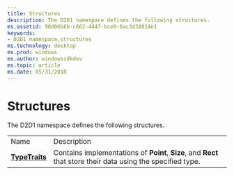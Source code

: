 ```yaml
---
title: Structures
description: The D2D1 namespace defines the following structures.
ms.assetid: 98d06b6b-c662-4447-bce0-6ac3d30814e1
keywords:
- D2D1 namespace,structures
ms.technology: desktop
ms.prod: windows
ms.author: windowssdkdev
ms.topic: article
ms.date: 05/31/2018
---
```


# Structures

The D2D1 namespace defines the following structures.



|                                                 |                                                                                                               |
|-------------------------------------------------|---------------------------------------------------------------------------------------------------------------|
| Name                                            | Description                                                                                                   |
| [**TypeTraits<Type>**](https://msdn.microsoft.com/en-us/library/Dd317123(v=VS.85).aspx) | Contains implementations of **Point**, **Size**, and **Rect** that store their data using the specified type. |



 

 

 




